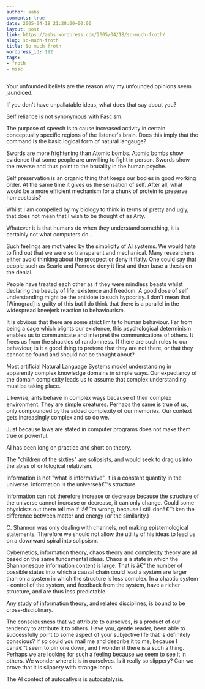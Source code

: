 ```yaml
---
author: aabs
comments: true
date: 2005-04-18 21:28:00+00:00
layout: post
link: https://aabs.wordpress.com/2005/04/18/so-much-froth/
slug: so-much-froth
title: So much froth
wordpress_id: 192
tags:
- froth
- misc
---
```


Your unfounded beliefs are the reason why my unfounded opinions seem jaundiced.

If you don't have unpallatable ideas, what does that say about you?

Self reliance is not synonymous with Fascism.

The purpose of speech is to cause increased activity in certain conceptually specific regions of the listener's brain. Does this imply that the command is the basic logical form of natural langauge?

Swords are more frightening than Atomic bombs. Atomic bombs show evidence that some people are unwilling to fight in person. Swords show the reverse and thus point to the brutality in the human psyche.

Self preservation is an organic thing that keeps our bodies in good working order. At the same time it gives us the sensation of self. After all, what would be a more efficient mechanism for a chunk of protein to preserve homeostasis?

Whilst I am compelled by my biology to think in terms of pretty and ugly, that does not mean that I wish to be thought of as Arty.

Whatever it is that humans do when they understand something, it is certainly not what computers do...

Such feelings are motivated by the simplicity of AI systems. We would hate to find out that we were so transparent and mechanical. Many researchers either avoid thinking about the prospect or deny it flatly. One could say that people such as Searle and Penrose deny it first and then base a thesis on the denial.

People have treated each other as if they were mindless beasts whilst declaring the beauty of life, existence and freedom. A good dose of self understanding might be the antidote to such hypocrisy. I don't mean that [Winograd] is guilty of this but I do think that there is a parallel in the widespread kneejerk reaction to behaviourism.

It is obvious that there are some strict limits to human behaviour. Far from being a cage which blights our existence, this psychological determinism enables us to communicate and interpret the communications of others. It frees us from the shackles of randomness. If there are such rules to our behaviour, is it a good thing to pretend that they are not there, or that they cannot be found and should not be thought about?

Most artificial Natural Language Systems model understanding in apparently complex knowledge domains in simple ways. Our expectancy of the domain complexity leads us to assume that complex understanding must be taking place.

Likewise, ants behave in complex ways because of their complex environment. They are simple creatures. Perhaps the same is true of us, only compounded by the added complexity of our memories. Our context gets increasingly complex and so do we.

Just because laws are stated in computer programs does not make them true or powerful.

AI has been long on practice and short on theory.

The "children of the sixties" are solipsists, and would seek to drag us into the abiss of ontological relativism.

Information is not "what is informative", it is a constant quantity in the universe. Information is the universeâ€™s structure.

Information can not therefore increase or decrease because the structure of the universe cannot increase or decrease, it can only change. Could some physicists out there tell me if Iâ€™m wrong, because I still donâ€™t ken the difference between matter and energy (or the similarity.)

C. Shannon was only dealing with channels, not making epistemological statements. Therefore we should not allow the utility of his ideas to lead us on a downward spiral into solipsism.

Cybernetics, information theory, chaos theory and complexity theory are all based on the same fundamental ideas. Chaos is a state in which the Shannonesque information content is large. That is â€“ the number of possible states into which a causal chain could lead a system are larger than on a system in which the structure is less complex. In a chaotic system - control of the system, and feedback from the system, have a richer structure, and are thus less predictable.

Any study of information theory, and related disciplines, is bound to be cross-disciplinary.

The consciousness that we attribute to ourselves, is a product of our tendency to attribute it to others. Have you, gentle reader, been able to successfully point to some aspect of your subjective life that is definitely conscious? If so could you mail me and describe it to me, because I canâ€™t seem to pin one down, and I wonder if there is a such a thing. Perhaps we are looking for such a feeling because we seem to see it in others. We wonder where it is in ourselves. Is it really so slippery? Can we prove that it is slippery with strange loops

The AI context of autocatlysis is autocatalysis.
